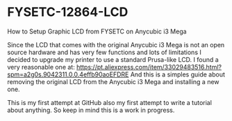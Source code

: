# FYSETC-12864-LCD
How to Setup Graphic LCD from FYSETC on Anycubic i3 Mega

Since the LCD that comes with the original Anycubic i3 Mega is not an open source hardware and has very few functions and lots of limitations I decided to upgrade my printer to use a standard Prusa-like LCD.
I found a very reasonable one at: https://pt.aliexpress.com/item/33029483516.html?spm=a2g0s.9042311.0.0.4effb90aoEFDRE
And this is a simples guide about removing the original LCD from the Anycubic i3 Mega and installing a new one. 

This is my first attempt at GitHub also my first attempt to write a tutorial about anything. So keep in mind this is a work in progress.
